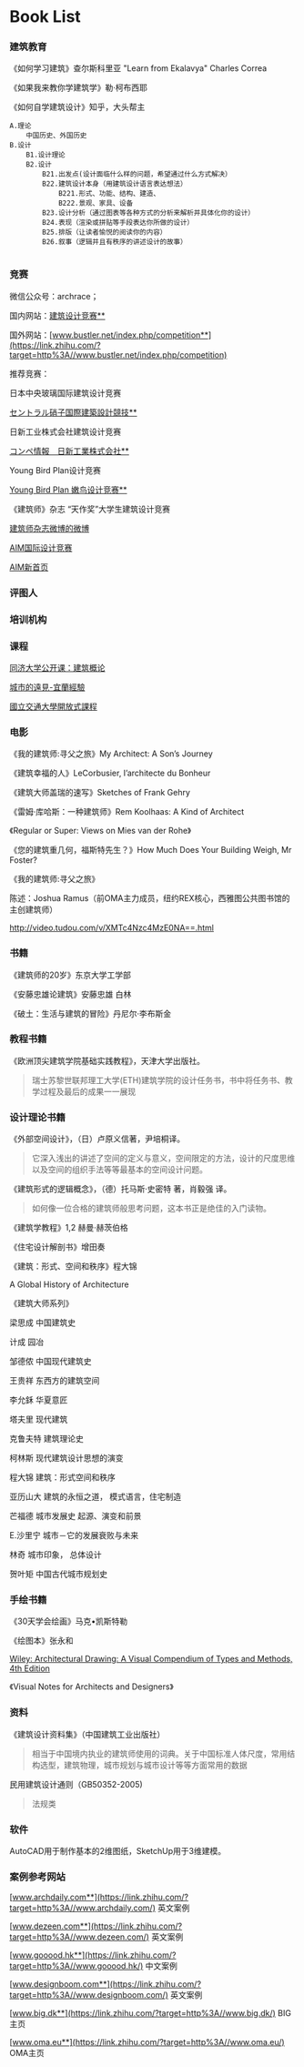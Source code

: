 # Book List



### 建筑教育

《如何学习建筑》查尔斯科里亚	"Learn from Ekalavya" Charles Correa

《如果我来教你学建筑学》勒·柯布西耶

《如何自学建筑设计》知乎，大头帮主



```
A.理论
	中国历史、外国历史
B.设计
	B1.设计理论
	B2.设计
		B21.出发点(设计面临什么样的问题，希望通过什么方式解决）
		B22.建筑设计本身（用建筑设计语言表达想法）
			B221.形式、功能、结构、建造、
			B222.景观、家具、设备
		B23.设计分析（通过图表等各种方式的分析来解析并具体化你的设计）
		B24.表现（渲染或拼贴等手段表达你所做的设计）
		B25.排版（让读者愉悦的阅读你的内容）
		B26.叙事（逻辑并且有秩序的讲述设计的故事）
	
```



### 竞赛

微信公众号：archrace；

国内网站：[建筑设计竞赛**](https://link.zhihu.com/?target=http%3A//www.treemode.com/competition/)

国外网站：[www.bustler.net/index.php/competition**](https://link.zhihu.com/?target=http%3A//www.bustler.net/index.php/competition)

推荐竞赛：

日本中央玻璃国际建筑设计竞赛

[セントラル硝子国際建築設計競技**](https://link.zhihu.com/?target=http%3A//www.cgco.co.jp/kyougi/index.html)

日新工业株式会社建筑设计竞赛

[コンペ情報　日新工業株式会社**](https://link.zhihu.com/?target=http%3A//www.nisshinkogyo.co.jp/compe/info.html)

Young Bird Plan设计竞赛

[Young Bird Plan 嫩鸟设计竞赛**](https://link.zhihu.com/?target=http%3A//youngbirdplan.com.cn/)

《建筑师》杂志
“天作奖”大学生建筑设计竞赛

[建筑师杂志微博的微博](https://link.zhihu.com/?target=http%3A//weibo.com/u/2653980374)

[AIM国际设计竞赛](https://link.zhihu.com/?target=http%3A//www.treemode.com/competition/15.html)

[AIM新首页](https://link.zhihu.com/?target=http%3A//www.aim-competition.com/)



### 评图人

### 培训机构





### 课程

[同济大学公开课：建筑概论](https://link.zhihu.com/?target=http%3A//open.163.com/special/cuvocw/jianzhugailun.html)

[城市的遠見-宜蘭經驗](https://link.zhihu.com/?target=http%3A//www.iqiyi.com/w_19rrb5fjdp.html)

[國立交通大學開放式課程](https://link.zhihu.com/?target=http%3A//ocw.nctu.edu.tw/course_detail_3.php%3Fbgid%3D5%26gid%3D0%26nid%3D59%23.VchqOfnvNis)



### 电影

《我的建筑师:寻父之旅》My Architect: A Son’s Journey

《建筑幸福的人》LeCorbusier, I’architecte du Bonheur

《建筑大师盖瑞的速写》Sketches of Frank Gehry

《雷姆·库哈斯：一种建筑师》Rem Koolhaas: A Kind of Architect

《Regular or Super: Views on Mies van der Rohe》

《您的建筑重几何，福斯特先生？》How Much Does Your Building Weigh, Mr Foster?

《我的建筑师:寻父之旅》



陈述：Joshua Ramus（前OMA主力成员，纽约REX核心，西雅图公共图书馆的主创建筑师）

http://video.tudou.com/v/XMTc4Nzc4MzE0NA==.html





### 书籍

《建筑师的20岁》东京大学工学部

《安藤忠雄论建筑》安藤忠雄 白林

《破土：生活与建筑的冒险》丹尼尔·李布斯金



### 教程书籍

《欧洲顶尖建筑学院基础实践教程》，天津大学出版社。

> 瑞士苏黎世联邦理工大学(ETH)建筑学院的设计任务书，书中将任务书、教学过程及最后的成果一一展现



### 设计理论书籍

《外部空间设计》，（日）卢原义信著，尹培桐译。

> 它深入浅出的讲述了空间的定义与意义，空间限定的方法，设计的尺度思维以及空间的组织手法等等最基本的空间设计问题。

《建筑形式的逻辑概念》，（德）托马斯·史密特 著，肖毅强 译。

> 如何像一位合格的建筑师般思考问题，这本书正是绝佳的入门读物。

《建筑学教程》1,2 赫曼·赫茨伯格

《住宅设计解剖书》增田奏

《建筑：形式、空间和秩序》程大锦

A Global History of Architecture

《建筑大师系列》





梁思成	中国建筑史

计成	    园冶

邹德侬	中国现代建筑史

王贵祥	东西方的建筑空间

李允鉌	    华夏意匠

塔夫里 	现代建筑

克鲁夫特   建筑理论史

柯林斯	现代建筑设计思想的演变

程大锦    建筑：形式空间和秩序

亚历山大  建筑的永恒之道， 模式语言，住宅制造



芒福德 城市发展史 起源、演变和前景

E.沙里宁	城市－它的发展衰败与未来

林奇	    城市印象， 总体设计

贺叶矩	中国古代城市规划史



### 手绘书籍

《30天学会绘画》马克•凯斯特勒

《绘图本》张永和

[Wiley: Architectural Drawing: A Visual Compendium of Types and Methods, 4th Edition](https://link.zhihu.com/?target=http%3A//as.wiley.com/WileyCDA/WileyTitle/productCd-1118012879.html)

《Visual Notes for Architects and Designers》



### 资料

《建筑设计资料集》（中国建筑工业出版社）

> 相当于中国境内执业的建筑师使用的词典。关于中国标准人体尺度，常用结构选型，建筑物理，城市规划与城市设计等等方面常用的数据

民用建筑设计通则（GB50352-2005)

> 法规类





### 软件

AutoCAD用于制作基本的2维图纸，SketchUp用于3维建模。



### 案例参考网站

[www.archdaily.com**](https://link.zhihu.com/?target=http%3A//www.archdaily.com/) 英文案例

[www.dezeen.com**](https://link.zhihu.com/?target=http%3A//www.dezeen.com/) 英文案例

[www.gooood.hk**](https://link.zhihu.com/?target=http%3A//www.gooood.hk/) 中文案例

[www.designboom.com**](https://link.zhihu.com/?target=http%3A//www.designboom.com/) 英文案例

[www.big.dk**](https://link.zhihu.com/?target=http%3A//www.big.dk/) BIG主页

[www.oma.eu**](https://link.zhihu.com/?target=http%3A//www.oma.eu/) OMA主页



